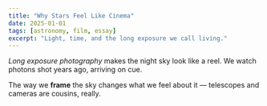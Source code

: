 ```yaml
---
title: "Why Stars Feel Like Cinema"
date: 2025-01-01
tags: [astronomy, film, essay]
excerpt: "Light, time, and the long exposure we call living."
---
```


*Long exposure photography* makes the night sky look like a reel. We watch photons shot years ago, arriving on cue.

The way we **frame** the sky changes what we feel about it — telescopes and cameras are cousins, really.
